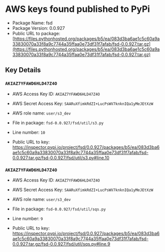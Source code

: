# AWS keys found published to PyPi

* Package Name: fsd
* Package Version: 0.0.927
* Public URL to package: [https://files.pythonhosted.org/packages/b5/ea/083d3ba6ae1c5c60a9a33830070a33f8a9c7744a35ffaa0e73df31f7afab/fsd-0.0.927.tar.gz](https://files.pythonhosted.org/packages/b5/ea/083d3ba6ae1c5c60a9a33830070a33f8a9c7744a35ffaa0e73df31f7afab/fsd-0.0.927.tar.gz)

## Key Details

### `AKIAZ7YFAWD6HLD47Z4O`

* AWS Access Key ID: `AKIAZ7YFAWD6HLD47Z4O`
* AWS Secret Access Key: `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` 
* AWS role name: `user/s3_dev`
* File in package: `fsd-0.0.927/fsd/util/s3.py`
* Line number: `10`

* Public URL to key: https://inspector.pypi.io/project/fsd/0.0.927/packages/b5/ea/083d3ba6ae1c5c60a9a33830070a33f8a9c7744a35ffaa0e73df31f7afab/fsd-0.0.927.tar.gz/fsd-0.0.927/fsd/util/s3.py#line.10



### `AKIAZ7YFAWD6HLD47Z4O`

* AWS Access Key ID: `AKIAZ7YFAWD6HLD47Z4O`
* AWS Secret Access Key: `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` 
* AWS role name: `user/s3_dev`
* File in package: `fsd-0.0.927/fsd/util/sqs.py`
* Line number: `9`

* Public URL to key: https://inspector.pypi.io/project/fsd/0.0.927/packages/b5/ea/083d3ba6ae1c5c60a9a33830070a33f8a9c7744a35ffaa0e73df31f7afab/fsd-0.0.927.tar.gz/fsd-0.0.927/fsd/util/sqs.py#line.9


